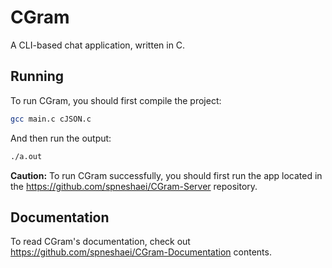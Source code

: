 # CGram

A CLI-based chat application, written in C.

## Running

To run CGram, you should first compile the project:

```bash
gcc main.c cJSON.c
```

And then run the output:

```bash
./a.out
```

**Caution:** To run CGram successfully, you should first run the app located in the https://github.com/spneshaei/CGram-Server repository.

## Documentation

To read CGram's documentation, check out https://github.com/spneshaei/CGram-Documentation contents.
